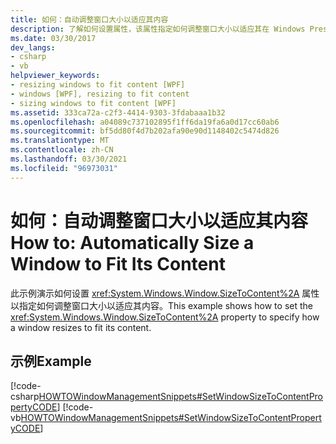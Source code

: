 ```yaml
---
title: 如何：自动调整窗口大小以适应其内容
description: 了解如何设置属性，该属性指定如何调整窗口大小以适应其在 Windows Presentation Foundation (WPF) 的内容。
ms.date: 03/30/2017
dev_langs:
- csharp
- vb
helpviewer_keywords:
- resizing windows to fit content [WPF]
- windows [WPF], resizing to fit content
- sizing windows to fit content [WPF]
ms.assetid: 333ca72a-c2f3-4414-9303-3fdabaaa1b32
ms.openlocfilehash: a04089c737102895f1ff6da19fa6a0d17cc60ab6
ms.sourcegitcommit: bf5dd80f4d7b202afa90e90d1148402c5474d826
ms.translationtype: MT
ms.contentlocale: zh-CN
ms.lasthandoff: 03/30/2021
ms.locfileid: "96973031"
---
```

# <a name="how-to-automatically-size-a-window-to-fit-its-content"></a><span data-ttu-id="9324b-103">如何：自动调整窗口大小以适应其内容</span><span class="sxs-lookup"><span data-stu-id="9324b-103">How to: Automatically Size a Window to Fit Its Content</span></span>
<span data-ttu-id="9324b-104">此示例演示如何设置 <xref:System.Windows.Window.SizeToContent%2A> 属性以指定如何调整窗口大小以适应其内容。</span><span class="sxs-lookup"><span data-stu-id="9324b-104">This example shows how to set the <xref:System.Windows.Window.SizeToContent%2A> property to specify how a window resizes to fit its content.</span></span>  
  
## <a name="example"></a><span data-ttu-id="9324b-105">示例</span><span class="sxs-lookup"><span data-stu-id="9324b-105">Example</span></span>  
 [!code-csharp[HOWTOWindowManagementSnippets#SetWindowSizeToContentPropertyCODE](~/samples/snippets/csharp/VS_Snippets_Wpf/HOWTOWindowManagementSnippets/CSharp/MainWindow.xaml.cs#setwindowsizetocontentpropertycode)]
 [!code-vb[HOWTOWindowManagementSnippets#SetWindowSizeToContentPropertyCODE](~/samples/snippets/visualbasic/VS_Snippets_Wpf/HOWTOWindowManagementSnippets/visualbasic/mainwindow.xaml.vb#setwindowsizetocontentpropertycode)]

